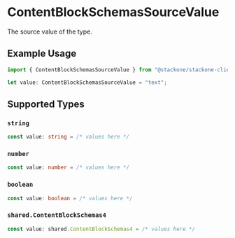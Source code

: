 # ContentBlockSchemasSourceValue

The source value of the type.

## Example Usage

```typescript
import { ContentBlockSchemasSourceValue } from "@stackone/stackone-client-ts/sdk/models/shared";

let value: ContentBlockSchemasSourceValue = "text";
```

## Supported Types

### `string`

```typescript
const value: string = /* values here */
```

### `number`

```typescript
const value: number = /* values here */
```

### `boolean`

```typescript
const value: boolean = /* values here */
```

### `shared.ContentBlockSchemas4`

```typescript
const value: shared.ContentBlockSchemas4 = /* values here */
```

